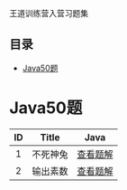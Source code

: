 王道训练营入营习题集

## 目录
- [Java50题](#Java50题)

# Java50题

|  ID  |                Title                 |                       Java                        |
| :--: | :----------------------------------: | :-----------------------------------------------: |
|   1  |               不死神兔                |            [查看题解](./Java/Question1.java)         |
|   2  |               输出素数                |            [查看题解](./Java/Question2.java)         |
